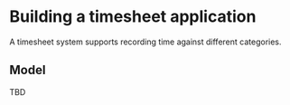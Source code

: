 # Building a timesheet application

A timesheet system supports recording time against different categories.

## Model

TBD